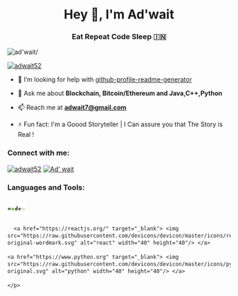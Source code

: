 <h1 align="center">Hey 👋, I'm Ad'wait</h1>

<h3 align="center">Eat Repeat Code Sleep 🇮🇳</h3>
<p align="left"> <img src=https://komarev.com/ghpvc/?username = adwait alt=ad'wait/> </p>

<p align="left"> <a href="https://twitter.com/adwait52" target="blank"><img src="https://img.shields.io/twitter/follow/adwait52?logo=twitter&style=for-the-badge" alt="adwait52" /></a> </p>


- 🤔 I’m looking for help with [github-profile-readme-generator](https://github.com/adwait/github-profile-readme-generator)

- 💬 Ask me about **Blockchain, Bitcoin/Ethereum and Java,C++,Python**

- 📫 Reach me at **adwait7@gmail.com**

- ⚡ Fun fact:  I'm a Goood Storyteller | I Can assure you that The Story is Real !


<h3 align="left">Connect with me:</h3>
<p align="left">
<a href="https://twitter.com/adwait52" target="blank"><img align="center" src="https://cdn.jsdelivr.net/npm/simple-icons@3.0.1/icons/twitter.svg" alt="adwait52" height="30" width="40" /></a>
<a href="https://linkedin.com/in/Ad' wait" target="blank"><img align="center" src="https://cdn.jsdelivr.net/npm/simple-icons@3.0.1/icons/linkedin.svg" alt="Ad' wait" height="30" width="40" /></a>
</p>

<h3 align="left">Languages and Tools:</h3>
<p align="left">
      <a href="https://nodejs.org" target="_blank"> <img src="https://raw.githubusercontent.com/devicons/devicon/master/icons/nodejs/nodejs-original-wordmark.svg" alt="nodejs" width="40" height="40"/> </a>
    
      <a href="https://reactjs.org/" target="_blank"> <img src="https://raw.githubusercontent.com/devicons/devicon/master/icons/react/react-original-wordmark.svg" alt="react" width="40" height="40"/> </a>
 
    <a href="https://www.python.org" target="_blank"> <img src="https://raw.githubusercontent.com/devicons/devicon/master/icons/python/python-original.svg" alt="python" width="40" height="40"/> </a>
 
    </p>


